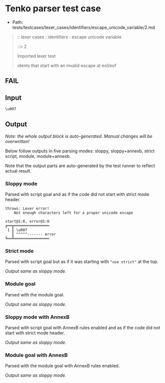 # Tenko parser test case

- Path: tests/testcases/lexer_cases/identifiers/escape_unicode_variable/2.md

> :: lexer cases : identifiers : escape unicode variable
>
> ::> 2
>
> Imported lexer test
>
> idents that start with an invalid escape at eol/eof

## FAIL

## Input

`````js
\u007
`````

## Output

_Note: the whole output block is auto-generated. Manual changes will be overwritten!_

Below follow outputs in five parsing modes: sloppy, sloppy+annexb, strict script, module, module+annexb.

Note that the output parts are auto-generated by the test runner to reflect actual result.

### Sloppy mode

Parsed with script goal and as if the code did not start with strict mode header.

`````
throws: Lexer error!
    Not enough characters left for a proper unicode escape

start@1:0, error@1:0
╔══╦════════════════
 1 ║ \u007
   ║ ^^^^^------- error
╚══╩════════════════

`````

### Strict mode

Parsed with script goal but as if it was starting with `"use strict"` at the top.

_Output same as sloppy mode._

### Module goal

Parsed with the module goal.

_Output same as sloppy mode._

### Sloppy mode with AnnexB

Parsed with script goal with AnnexB rules enabled and as if the code did not start with strict mode header.

_Output same as sloppy mode._

### Module goal with AnnexB

Parsed with the module goal with AnnexB rules enabled.

_Output same as sloppy mode._
